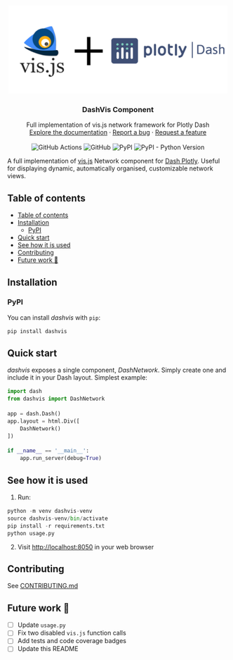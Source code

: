 <p align="center">
  <a href="https://github.com/lewkoo/dashvis">
    <img src="https://github.com/lewkoo/dashvis/blob/main/readme_images/DashVis_Logo.png?raw=true" alt="vis.js logo" width="500" height="200">
  </a>
</p>

<h3 align="center">DashVis Component</h3>

<p align="center">
  Full implementation of vis.js network framework for Plotly Dash
  <br>
  <a href="https://visjs.github.io/vis-network/docs/network/">Explore the documentation</a>
  ·
  <a href="https://github.com/lewkoo/dashvis/issues/new?template=bug.md">Report a bug</a>
  ·
  <a href="https://github.com/lewkoo/dashvis/issues/new?template=feature.md">Request a feature</a>
  <br>
  <br>
  <img alt="GitHub Actions" src="https://github.com/facultyai/dash-bootstrap-components/workflows/Tests/badge.svg?branch=main">
  <img alt="GitHub" src="https://img.shields.io/github/license/lewkoo/dashvis">
  <img alt="PyPI" src="https://img.shields.io/pypi/v/dashvis">
  <img alt="PyPI - Python Version" src="https://img.shields.io/pypi/pyversions/dashvis">
</p>

A full implementation of [vis.js][visjs-homepage] Network component for [Dash Plotly][dash-homepage]. Useful for displaying dynamic, automatically organised, customizable network views.

## Table of contents

- [Table of contents](#table-of-contents)
- [Installation](#installation)
  - [PyPI](#pypi)
- [Quick start](#quick-start)
- [See how it is used](#see-how-it-is-used)
- [Contributing](#contributing)
- [Future work 🔨](#future-work-)

## Installation

### PyPI

You can install _dashvis_ with `pip`:

```sh
pip install dashvis
```

## Quick start

_dashvis_ exposes a single component, _DashNetwork_. Simply create one and include it in your Dash layout. Simplest example:

```python
import dash
from dashvis import DashNetwork

app = dash.Dash()
app.layout = html.Div([
    DashNetwork()
])

if __name__ == '__main__':
    app.run_server(debug=True)
```

## See how it is used

<!-- # TODO: update usage.py -->

1. Run: 
```python
python -m venv dashvis-venv 
source dashvis-venv/bin/activate 
pip install -r requirements.txt
python usage.py
```
2. Visit <http://localhost:8050> in your web browser

## Contributing

See [CONTRIBUTING.md](./CONTRIBUTING.md)

## Future work 🔨

- [ ] Update `usage.py`
- [ ] Fix two disabled `vis.js` function calls
- [ ] Add tests and code coverage badges
- [ ] Update this README

[dash-homepage]: https://dash.plotly.com/
[visjs-homepage]: https://visjs.github.io/vis-network/docs/network/
[bug-report]: https://github.com/lewkoo/dashvis/issues/new?template=bug.md
[feature-request]: https://github.com/lewkoo/dashvis/issues/new?template=feature.md
[contribution-guide]: https://github.com/lewkoo/dashvis/blob/main/.github/CONTRIBUTING.md
